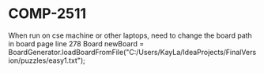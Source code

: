 # COMP-2511

When run on cse machine or other laptops, need to change the board path in board page
line 278 Board newBoard = BoardGenerator.loadBoardFromFile("C:/Users/KayLa/IdeaProjects/FinalVersion/puzzles/easy1.txt");
  

